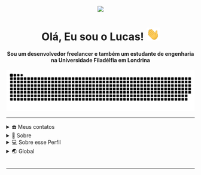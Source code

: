 <!-- Já revisei essa parte -->
<p align="center">
  <img src="https://miro.medium.com/max/2048/1*OohqW5DGh9CQS4hLY5FXzA.png" height="230"/>
</p>
<div align="center">
  
<h1 align="center">Olá, Eu sou o Lucas! <img width="35" src="https://github.com/1999AZZAR/1999AZZAR/blob/main/resources/img/waving.gif"> </h1>
  
<h4 align="center">Sou um desenvolvedor freelancer e também um estudante de engenharia na Universidade Filadélfia em Londrina
</div>

<div align="center">
  <a href="https://1999azzar.github.io/1999AZZAR/">
  <img  src="https://github.com/1999AZZAR/1999AZZAR/blob/main/resources/img/grid-snake.svg"
       alt="snake" /></a>
</div>

-----
  
  <!-- Já revisei essa parte -->
<details>
  <summary>☎️ Meus contatos </summary>
<div>
  <samp>
  <h2 align="center">você pode entrar em contato comigo por:</h2>
<p align="center">
  <br/>
  <a href="https://www.linkedin.com/in/lucaswaidmandeoliveira/" target="blank"><img align="center" src="https://img.shields.io/badge/linkedin-%231DA1F2.svg?style=for-the-badge&logo=linkedin&logoColor=white" alt="linkedin lucas" height="30"/></a>
</p>

<p align="center">
  <a href="https://www.facebook.com/profile.php?id=100016063424524" target="blank"><img align="center" src="https://img.shields.io/badge/facebook-4267B2.svg?style=for-the-badge&logo=facebook&logoColor=white" alt="facebook lucas" height="30"/></a>
</p>

<p align="center">
  <a href="mailto:lucas.oliveira@edu.unifil.br" target="blank"><img align="center" src="https://img.shields.io/badge/gmail-EA4335.svg?style=for-the-badge&logo=gmail&logoColor=white" alt="email lucas" height="30"/></a>
</p>

<p align="center">
  <a href="https://instagram.com/oliveeiralucas" target="blank"><img align="center" src="https://img.shields.io/badge/instagram-%23E4405F.svg?style=for-the-badge&logo=Instagram&logoColor=white" alt="Instagram lucas" height="30"/></a>
</p>

  </samp>
</div>
</details>

  <!-- Já revisei essa parte -->
  
<details>
  <summary>🧮 Sobre</summary>
  <div>
    <samp>
      <h2 align="center">Sobre essa Conta</h2>
      <p align="center">
        <a href="github.com/oliveeiralucas" target="_blank">
          <img align="center" src="https://komarev.com/ghpvc/?username=oliveeiralucas&style=for-the-badge&label=PROFILE+VIEWS" height="25" alt="views count" />
        </a>
      </p>

      <p align="center">
        <a href="https://oliveeiralucas.github.io/oliveeiralucas/">
          <img align="center" src="https://img.shields.io/website?down_message=offline&style=for-the-badge&up_message=online&url=https%3A%2F%2F1999azzar.github.io%2Foliveeiralucas%2F" height="25" alt="website" />
        </a>
      </p>

      <p align="center">
        <a href="https://www.codefactor.io/repository/github/oliveeiralucas/oliveeiralucas/overview/main">
          <img align="center" src="https://www.codefactor.io/repository/github/oliveeiralucas/oliveeiralucas/badge/main" height="25" alt="CodeFactor" />
        </a>
      </p>

      <p align="center">
        <a href="github.com/oliveeiralucas" target="_blank">
          <img align="center" src="https://img.shields.io/github/license/oliveeiralucas/oliveeiralucas?color=purple&style=for-the-badge" height="25" alt="license" />
        </a>

        <a href="github.com/oliveeiralucas">
          <img align="center" src="https://forthebadge.com/images/badges/works-on-my-machine.svg" height="25" alt="works on my machine" />
        </a>
      </p>
    </samp>
  </div>
</details>

  
<details> 
  <summary>💻 Sobre esse Perfil </summary>
  <div>
  <samp>
    <h2 align="center"> Status do Github </h2>
      <br/>
    <details open>
  <summary><h3>Linguagens</h3></summary>
            <p align="center">
        <a href="https://github.com/oliveeiralucas/">
          <img src="https://github-readme-stats.vercel.app/api/top-langs/?username=oliveeiralucas&langs_count=6&theme=gruvbox&layout=compact&hide_border=true"
          alt="1oliveeiralucas: linguagens mais utilizadas" /></a>
      </p>
        <p align="center">
          <a href="https://github.com/oliveeiralucas/">
          <img width="45%" src="https://github-profile-summary-cards.vercel.app/api/cards/repos-per-language?username=oliveeiralucas&theme=gruvbox&layout=compact&hide_border=true"
          alt="oliveeiralucas: linguas mais utilizadas por repositorio" />
          <img width="45%" src="https://github-profile-summary-cards.vercel.app/api/cards/most-commit-language?username=oliveeiralucas&theme=gruvbox&layout=compact&hide_border=true"
          alt="oliveeiralucas: linguagens mais utilizadas por commit" />
          </a>
        </p>
</details>
    <details open>
  <summary><h3>Estatísticas</h3></summary>
        <p align="center">
          <a href="https://github.com/oliveeiralucas/">
          <img width="49.5%" src="https://github-readme-stats.vercel.app/api?username=oliveeiralucas&show_icons=true&theme=gruvbox&hide_border=true" />
          <img width="49.5%" src="https://github-readme-streak-stats.herokuapp.com/?user=oliveeiralucas&theme=gruvbox&hide_border=true" />
          </a>
       </p>
     <br>
     </samp>
  </div>    
</details>
  
<!-- Já revisei essa parte -->
<details>
  <summary>🌏 Global</summary>
  <br/>
      <p> "Programação é a arte de criar soluções para problemas que ainda não existem." - John Carmack. <p>
  </div>
</details> 
<br/>
</details> 

-----

